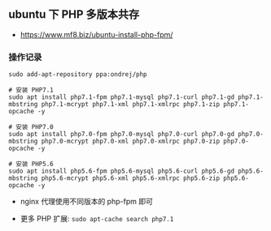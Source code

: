 ## ubuntu 下 PHP 多版本共存
* https://www.mf8.biz/ubuntu-install-php-fpm/


### 操作记录
```
sudo add-apt-repository ppa:ondrej/php  

# 安装 PHP7.1
sudo apt install php7.1-fpm php7.1-mysql php7.1-curl php7.1-gd php7.1-mbstring php7.1-mcrypt php7.1-xml php7.1-xmlrpc php7.1-zip php7.1-opcache -y

# 安装 PHP7.0
sudo apt install php7.0-fpm php7.0-mysql php7.0-curl php7.0-gd php7.0-mbstring php7.0-mcrypt php7.0-xml php7.0-xmlrpc php7.0-zip php7.0-opcache -y

# 安装 PHP5.6
sudo apt install php5.6-fpm php5.6-mysql php5.6-curl php5.6-gd php5.6-mbstring php5.6-mcrypt php5.6-xml php5.6-xmlrpc php5.6-zip php5.6-opcache -y
```

* nginx 代理使用不同版本的 php-fpm 即可

* 更多 PHP 扩展: `sudo apt-cache search php7.1`
